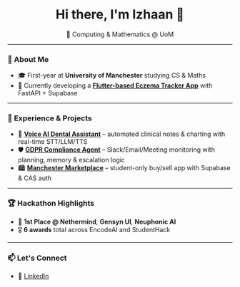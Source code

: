 <h1 align="center">Hi there, I'm Izhaan 👋</h1>

<p align="center">
  🚀 Computing & Mathematics @ UoM
</p>

---

### 🧠 About Me

- 🎓 First-year at **University of Manchester** studying CS & Maths
- 📱 Currently developing a [**Flutter-based Eczema Tracker App**](https://github.com/izhaan-s/eczema-health) with FastAPI + Supabase

---

### 💼 Experience & Projects

- 🧠 [**Voice AI Dental Assistant**](https://github.com/Shawarmaa/dent-assist) – automated clinical notes & charting with real-time STT/LLM/TTS  
- 🛡️ [**GDPR Compliance Agent**](https://github.com/Trustlayer-Labs/T-Labs) – Slack/Email/Meeting monitoring with planning, memory & escalation logic   
- 🏙️ [**Manchester Marketplace**](https://github.com/izhaan-s/manchester_marketplace) – student-only buy/sell app with Supabase & CAS auth

---

### 🏆 Hackathon Highlights

- 🥇 **1st Place @ Nethermind**, **Gensyn UI**, **Neuphonic AI**
- 🎖️ **6 awards** total across EncodeAI and StudentHack

---


### 📫 Let's Connect

- 💼 [LinkedIn](https://www.linkedin.com/in/izhaan-salam/)  



